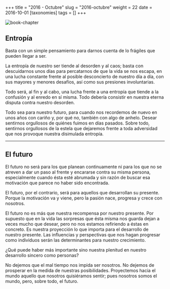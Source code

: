 +++
title = "2016 - Octubre"
slug = "2016-octubre"
weight = 22
date = 2016-10-01
[taxonomies]
tags = []
+++

![book-chapter](/images/book/oeur/20.jpg)

## Entropía

Basta con un simple pensamiento para darnos cuenta de lo frágiles que pueden llegar a ser.

La entropía de nuestro ser tiende al desorden y al caos; basta con descuidarnos unos días para percatarnos de que la vida se nos escapa, en una lucha constante frente al posible desconcierto de nuestro día a día, con sus mayores y menores desafíos, así como sus presiones involuntarias.

Todo será, al fin y al cabo, una lucha frente a una entropía que tiende a la confusión y al enredo en sí misma. Todo debería consistir en nuestra eterna disputa contra nuestro desorden.

Todo sea para nuestro futuro, para cuando nos recordemos de nuevo en unos años con cariño y, por qué no, también con algo de anhelo. Desear sentirnos orgullosos de quiénes fuimos en días pasados. Sobre todo, sentirnos orgullosos de la estela que dejaremos frente a toda adversidad que nos provoque nuestra disimulada entropía.

---

## El futuro

El futuro no será para los que planean continuamente ni para los que no se atreven a dar un paso al frente y encararse contra su misma persona, especialmente cuando ésta esté abrumada y sin razón de buscar esa motivación que parece no haber sido encontrada.

El futuro, por el contrario, será para aquellos que desarrollan su presente. Porque la motivación va y viene, pero la pasión nace, progresa y crece con nosotros.

El futuro no es más que nuestra recompensa por nuestro presente. Por supuesto que en la vida las sorpresas que ésta misma nos guarda dejan a veces mucho que desear, pero no nos estamos refiriendo a éstas en concreto. Es nuestra proyección lo que importa para el desarrollo de nuestro presente. Las influencias y perspectivas que nos hagan progresar como individuos serán las determinantes para nuestro crecimiento.

¿Qué puede haber más importante sino nuestra plenitud en nuestro desarrollo sincero como personas?

No dejemos que el mal tiempo nos impida ser nosotros. No dejemos de prosperar en la medida de nuestras posibilidades. Proyectemos hacia el mundo aquello que nosotros quisiéramos sentir; pues nosotros somos el mundo, pero, sobre todo, el futuro.
